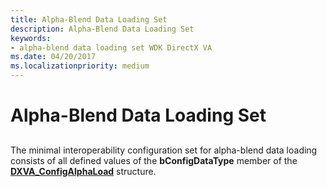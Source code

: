 ```yaml
---
title: Alpha-Blend Data Loading Set
description: Alpha-Blend Data Loading Set
keywords:
- alpha-blend data loading set WDK DirectX VA
ms.date: 04/20/2017
ms.localizationpriority: medium
---
```


# Alpha-Blend Data Loading Set


## <span id="ddk_alpha_blend_data_loading_set_gg"></span><span id="DDK_ALPHA_BLEND_DATA_LOADING_SET_GG"></span>


The minimal interoperability configuration set for alpha-blend data loading consists of all defined values of the **bConfigDataType** member of the [**DXVA\_ConfigAlphaLoad**](/windows-hardware/drivers/ddi/dxva/ns-dxva-_dxva_configalphaload) structure.

 

